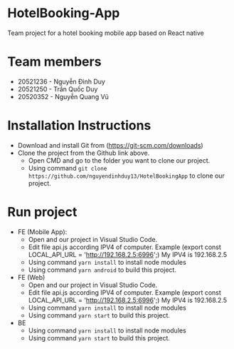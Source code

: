 # HotelBooking-App

Team project for a hotel booking mobile app based on React native

# Team members

- 20521236 - Nguyễn Đình Duy
- 20521250 - Trần Quốc Duy
- 20520352 - Nguyễn Quang Vũ

# Installation Instructions

- Download and install Git from (https://git-scm.com/downloads)
- Clone the project from the Github link above.
  - Open CMD and go to the folder you want to clone our project.
  - Using command `git clone https://github.com/nguyendinhduy13/HotelBookingApp` to clone our project.

# Run project

- FE (Mobile App):
  - Open and our project in Visual Studio Code.
  - Edit file api.js according IPV4 of computer. Example (export const LOCAL_API_URL = 'http://192.168.2.5:6996';) My IPV4 is 192.168.2.5
  - Using command `yarn install` to install node modules
  - Using command `yarn android` to build this project.
- FE (Web)
  - Open and our project in Visual Studio Code.
  - Edit file api.js according IPV4 of computer. Example (export const LOCAL_API_URL = 'http://192.168.2.5:6996';) My IPV4 is 192.168.2.5
  - Using command `yarn install` to install node modules
  - Using command `yarn start` to build this project.
- BE
  - Using command `yarn install` to install node modules
  - Using command `yarn start` to build this project.
